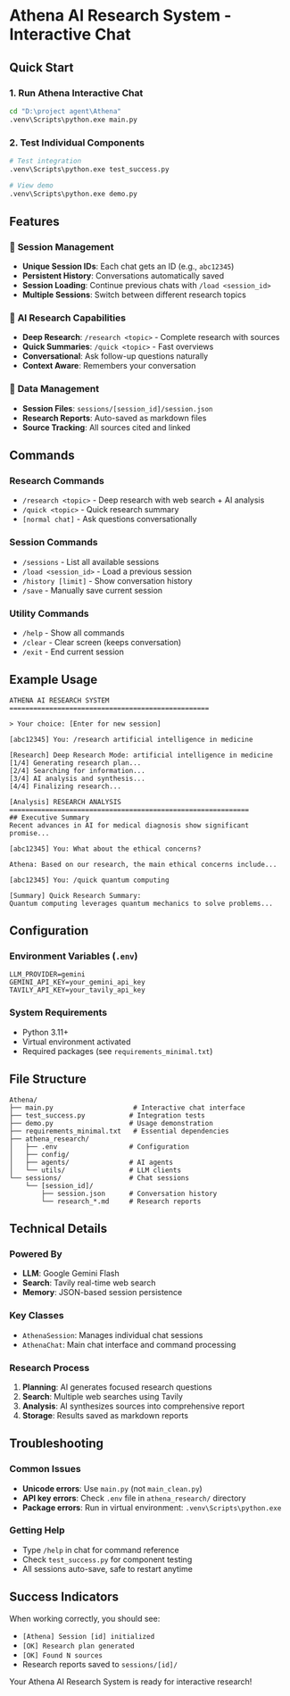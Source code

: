 # Athena AI Research System - Interactive Chat

## Quick Start

### 1. Run Athena Interactive Chat
```bash
cd "D:\project agent\Athena"
.venv\Scripts\python.exe main.py
```

### 2. Test Individual Components
```bash
# Test integration
.venv\Scripts\python.exe test_success.py

# View demo
.venv\Scripts\python.exe demo.py
```

## Features

### 🔄 **Session Management**
- **Unique Session IDs**: Each chat gets an ID (e.g., `abc12345`)
- **Persistent History**: Conversations automatically saved
- **Session Loading**: Continue previous chats with `/load <session_id>`
- **Multiple Sessions**: Switch between different research topics

### 🧠 **AI Research Capabilities**
- **Deep Research**: `/research <topic>` - Complete research with sources
- **Quick Summaries**: `/quick <topic>` - Fast overviews
- **Conversational**: Ask follow-up questions naturally
- **Context Aware**: Remembers your conversation

### 💾 **Data Management**
- **Session Files**: `sessions/[session_id]/session.json`
- **Research Reports**: Auto-saved as markdown files
- **Source Tracking**: All sources cited and linked

## Commands

### Research Commands
- `/research <topic>` - Deep research with web search + AI analysis
- `/quick <topic>` - Quick research summary
- `[normal chat]` - Ask questions conversationally

### Session Commands
- `/sessions` - List all available sessions
- `/load <session_id>` - Load a previous session
- `/history [limit]` - Show conversation history
- `/save` - Manually save current session

### Utility Commands
- `/help` - Show all commands
- `/clear` - Clear screen (keeps conversation)
- `/exit` - End current session

## Example Usage

```
ATHENA AI RESEARCH SYSTEM
==================================================

> Your choice: [Enter for new session]

[abc12345] You: /research artificial intelligence in medicine

[Research] Deep Research Mode: artificial intelligence in medicine
[1/4] Generating research plan...
[2/4] Searching for information...
[3/4] AI analysis and synthesis...
[4/4] Finalizing research...

[Analysis] RESEARCH ANALYSIS
============================================================
## Executive Summary
Recent advances in AI for medical diagnosis show significant promise...

[abc12345] You: What about the ethical concerns?

Athena: Based on our research, the main ethical concerns include...

[abc12345] You: /quick quantum computing

[Summary] Quick Research Summary:
Quantum computing leverages quantum mechanics to solve problems...
```

## Configuration

### Environment Variables (`.env`)
```env
LLM_PROVIDER=gemini
GEMINI_API_KEY=your_gemini_api_key
TAVILY_API_KEY=your_tavily_api_key
```

### System Requirements
- Python 3.11+
- Virtual environment activated
- Required packages (see `requirements_minimal.txt`)

## File Structure

```
Athena/
├── main.py                    # Interactive chat interface
├── test_success.py           # Integration tests
├── demo.py                   # Usage demonstration
├── requirements_minimal.txt   # Essential dependencies
├── athena_research/
│   ├── .env                  # Configuration
│   ├── config/
│   ├── agents/               # AI agents
│   └── utils/                # LLM clients
└── sessions/                 # Chat sessions
    └── [session_id]/
        ├── session.json      # Conversation history
        └── research_*.md     # Research reports
```

## Technical Details

### Powered By
- **LLM**: Google Gemini Flash
- **Search**: Tavily real-time web search
- **Memory**: JSON-based session persistence

### Key Classes
- `AthenaSession`: Manages individual chat sessions
- `AthenaChat`: Main chat interface and command processing

### Research Process
1. **Planning**: AI generates focused research questions
2. **Search**: Multiple web searches using Tavily
3. **Analysis**: AI synthesizes sources into comprehensive report
4. **Storage**: Results saved as markdown reports

## Troubleshooting

### Common Issues
- **Unicode errors**: Use `main.py` (not `main_clean.py`)
- **API key errors**: Check `.env` file in `athena_research/` directory
- **Package errors**: Run in virtual environment: `.venv\Scripts\python.exe`

### Getting Help
- Type `/help` in chat for command reference
- Check `test_success.py` for component testing
- All sessions auto-save, safe to restart anytime

## Success Indicators
When working correctly, you should see:
- `[Athena] Session [id] initialized`
- `[OK] Research plan generated`
- `[OK] Found N sources`
- Research reports saved to `sessions/[id]/`

Your Athena AI Research System is ready for interactive research!